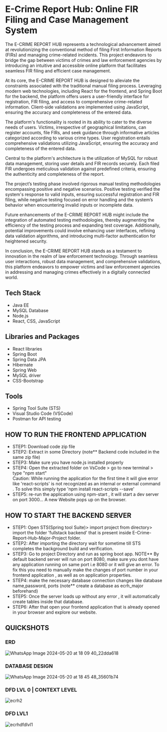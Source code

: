 
# E-Crime Report Hub: Online FIR Filing and Case Management System

The E-CRIME REPORT HUB represents a technological advancement aimed at revolutionizing the conventional method of filing First Information Reports (FIRs) and managing crime-related incidents. This project endeavors to bridge the gap between victims of crimes and law enforcement agencies by introducing an intuitive and accessible online platform that facilitates seamless FIR filing and efficient case management.

At its core, the E-CRIME REPORT HUB is designed to alleviate the constraints associated with the traditional manual filing process. Leveraging modern web technologies, including React for the frontend, and Spring Boot for the backend, the platform offers users a user-friendly interface for registration, FIR filing, and access to comprehensive crime-related information. Client-side validations are implemented using JavaScript, ensuring the accuracy and completeness of the entered data.

The platform's functionality is rooted in its ability to cater to the diverse needs of users. Victims, irrespective of geographical limitations, can register accounts, file FIRs, and seek guidance through informative articles categorized according to various crime types. User registration entails comprehensive validations utilizing JavaScript, ensuring the accuracy and completeness of the entered data.

Central to the platform's architecture is the utilization of MySQL for robust data management, storing user details and FIR records securely. Each filed FIR undergoes meticulous validation against predefined criteria, ensuring the authenticity and completeness of the report.

The project’s testing phase involved rigorous manual testing methodologies encompassing positive and negative scenarios. Positive testing verified the system's response to valid inputs, ensuring successful registration and FIR filing, while negative testing focused on error handling and the system’s behavior when encountering invalid inputs or incomplete data.

Future enhancements of the E-CRIME REPORT HUB might include the integration of automated testing methodologies, thereby augmenting the efficiency of the testing process and expanding test coverage. Additionally, potential improvements could involve enhancing user interfaces, refining data validation algorithms, and introducing multi-factor authentication for heightened security.

In conclusion, the E-CRIME REPORT HUB stands as a testament to innovation in the realm of law enforcement technology. Through seamless user interactions, robust data management, and comprehensive validations, this platform endeavors to empower victims and law enforcement agencies in addressing and managing crimes effectively in a digitally connected world.

## Tech Stack
* Java EE
* MySQL Database
* Node.js
* React, CSS, JavaScript

## Libraries and Packages
* React libraries
* Spring Boot
* Spring Data JPA
* Hibernate
* Spring Web
* MySQL driver
* CSS-Bootstrap

## Tools

* Spring Tool Suite (STS)
* Visual Studio Code (VSCode)
* Postman for API testing



## HOW TO RUN THE FRONTEND APPLICATION
* STEP1: Download code zip file
* STEP2: Extract in some Directory (note**  Backend code included in the same zip file)
* STEP3: Make sure you have node.js installed properly
* STEP4: Open the extracted folder on VsCode > go to new terminal > type "npm start"   
Caution: While running the application for the first time it will give error like 'react-scripts' is not recognized as an internal or external command . To solve this simply type 'npm install react-scripts --save'
* STEP5: re-run the application using npm-start , it will start a dev server on port 3000... A new Website pops up on the browser.


## HOW TO START THE BACKEND SERVER
* STEP1: Open STS(Spring tool Suite)> import project from directory> import the folder 'fullstack backend' that is present inside E-Crime-Report-Hub-Major-Project
folder.
* STEP2: After importing the directory wait for sometime till STS completes the background build and verification.
* STEP3: Go to project Directory and run as spring boot app.
NOTE**  By default backend server will run on port 8080, make sure you dont have any application running on same port i.e 8080 or it will give an error. To fix this you need to manually make the changes of port number in your frontend application , as well as on application properties. 
* STEP4: make the necessary database connection changes like database name,password, ports (note** create a database as ecrh_major beforehand)
* STEP5: Once the server loads up without any error , it will automatically create tables inside that database.
* STEP6: After that open your frontend application that is already opened in your browser and explore our website.

## QUICKSHOTS

### ERD
![WhatsApp Image 2024-05-20 at 18 09 40_22dda618](https://github.com/AKA-RONY/E-Crime-Report-Hub-Major-Project/assets/67736824/031f07c9-8121-4297-b453-16c7f54c05bc)

### DATABASE DESIGN
![WhatsApp Image 2024-05-20 at 18 45 48_35601b74](https://github.com/AKA-RONY/E-Crime-Report-Hub-Major-Project/assets/67736824/63e4e9e8-805a-42d9-b35c-0d6ea940fd0f)

### DFD LVL 0 | CONTEXT LEVEL
![ecrh2](https://github.com/Salvik24Bhowal/e-Crime-Report-Hub/assets/67736824/3c09c9be-ea2c-499f-a805-354c3bb315a1)

### DFD LVL1
![ecrhdfdlvl1](https://github.com/Salvik24Bhowal/e-Crime-Report-Hub/assets/67736824/f33e19dd-9871-4b7d-9b16-2d635dcfd8d6)





      
